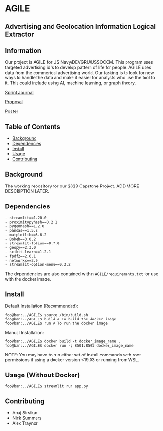 # AGILE
## Advertising and Geolocation Information Logical Extractor

## Information
Our project is AGILE for US Navy/DEVGRU/USSOCOM. This program uses targeted advertising id's to develop pattern of life for people. AGILE uses data from the commerical advertising world. Our tasking is to look for new ways to handle the data and make it easier for analysts who use the tool to it. This could include using AI, machine learning, or graph theory.

[Sprint Journal](https://docs.google.com/spreadsheets/d/1rCeUfulx7t37192ixdblj7Zj-lxZOffMgwe7wTrrIPE/edit)

[Proposal](https://docs.google.com/document/d/1V4UjAe2CMdd2DSw9maBQMEpvnar4lvBhqN64I2XJ9v8/edit?tab=t.0)

[Poster](https://drive.google.com/file/d/1dj294S-zXliTWtWwyWAc0gUfLSBMnlvA/view?usp=drive_link)

## Table of Contents

- [Background](#background)
- [Dependencies](#dependencies)
- [Install](#install)
- [Usage](#usage)
- [Contributing](#contributing)

## Background

The working repository for our 2023 Capstone Project. ADD MORE DESCRIPTION LATER.

## Dependencies

```
- streamlit==1.20.0
- proximitypyhash==0.2.1
- pygeohash==1.2.0
- pandas==1.5.2
- matplotlib==3.6.2
- Bokeh==3.0.2
- streamlit-folium==0.7.0
- geopy==2.3.0
- scikit-learn==1.2.1
- fpdf2==2.6.1
- networkx==3.0
- streamlit-option-menu==0.3.2
```
The dependencies are also contained within `AGILE/requirements.txt` for use with the docker image.

## Install

Default Installation (Recommended):

```
foo@bar:../AGILE$ source /bin/build.sh
foo@bar:../AGILE$ build # To build the docker image
foo@bar:../AGILE$ run # To run the docker image
```

Manual Installation:

```
foo@bar:../AGILE$ docker build -t docker_image_name .
foo@bar:../AGILE$ docker run -p 8501:8501 docker_image_name
```

NOTE: You may have to run either set of install commands with root permissions if using a docker version <19.03 or running from WSL.

## Usage (Without Docker)

```
foo@bar:../AGILE$ streamlit run app.py
```

## Contributing

 - Anuj Sirsikar
 - Nick Summers
 - Alex Traynor
